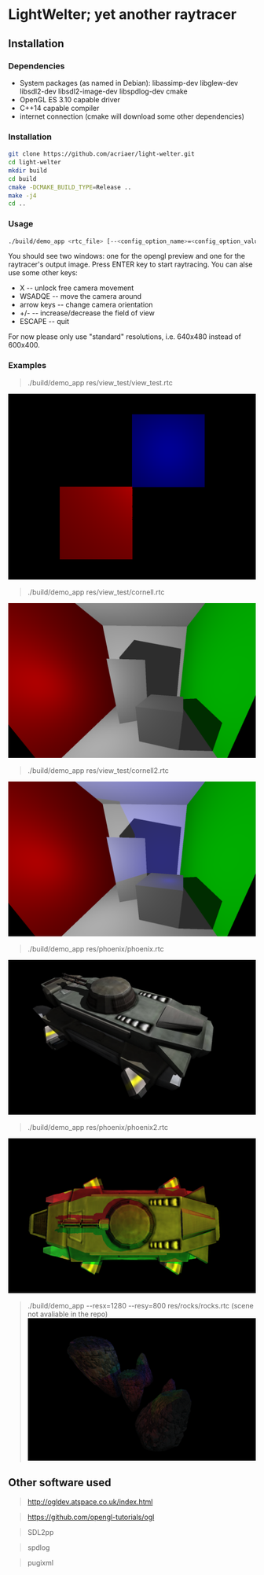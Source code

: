 #  LightWelter; yet another raytracer

## Installation

### Dependencies
 - System packages (as named in Debian): libassimp-dev libglew-dev libsdl2-dev libsdl2-image-dev libspdlog-dev cmake
 - OpenGL ES 3.10 capable driver
 - C++14 capable compiler
 - internet connection (cmake will download some other dependencies)

### Installation
```bash
git clone https://github.com/acriaer/light-welter.git
cd light-welter
mkdir build
cd build
cmake -DCMAKE_BUILD_TYPE=Release ..
make -j4
cd ..
```

### Usage
```bash
./build/demo_app <rtc_file> [--<config_option_name>=<config_option_value>]*
```

You should see two windows: one for the opengl preview and one for the raytracer's output image. Press ENTER key to start raytracing. You can alse use some other keys:

 - X -- unlock free camera movement
 - WSADQE -- move the camera around
 - arrow keys -- change camera orientation
 - +/- -- increase/decrease the field of view
 - ESCAPE -- quit

For now please only use "standard" resolutions, i.e. 640x480 instead of 600x400.

### Examples
>./build/demo_app res/view_test/view_test.rtc 

![alt text](res/view_test/view_test.png)

>./build/demo_app res/view_test/cornell.rtc

![alt text](res/view_test/cornell.png)

>./build/demo_app res/view_test/cornell2.rtc

![alt text](res/view_test/cornell2.png)

>./build/demo_app res/phoenix/phoenix.rtc

![alt text](res/phoenix/phoenix.png)

>./build/demo_app res/phoenix/phoenix2.rtc

![alt text](res/phoenix/phoenix2.png)

>./build/demo_app --resx=1280 --resy=800 res/rocks/rocks.rtc (scene not avaliable in the repo)
![alt text](res/rocks/rocks.png)

## Other software used
>http://ogldev.atspace.co.uk/index.html

>https://github.com/opengl-tutorials/ogl

>SDL2pp

>spdlog

>pugixml